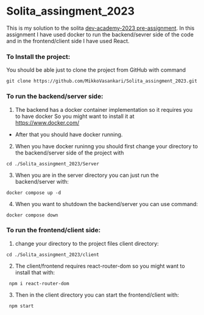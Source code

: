 # Solita_assingment_2023
This is my solution to the solita [dev-academy-2023 pre-assignment](https://github.com/solita/dev-academy-2023-exercise). 
In this assignment I have used docker to run the backend/sevrer side of the code and in the frontend/client side I have used React.

### To Install the project:
You should be able just to clone the project from GitHub with command
```
git clone https://github.com/MikkoVasankari/Solita_assingment_2023.git 
```

### To run the backend/server side:
1. The backend has a docker container implementation so it requires you to have docker
So you might want to install it at https://www.docker.com/
 - After that you should have docker running.

2. When you have docker runinng you should first change your directory to the backend/server side of the project with 
```
cd ./Solita_assingment_2023/Server
```
3. When you are in the server directory you can just run the backend/server with:
```
docker compose up -d
```
4. When you want to shutdown the backend/server you can use command:
```
docker compose down
```

### To run the frontend/client side:

1. change your directory to the project files client directory:
```
cd ./Solita_assingment_2023/client
```
2. The client/frontend requires react-router-dom so you might want to install that with:
```
 npm i react-router-dom
```
3. Then in the client directory you can start the frontend/client with:
```
 npm start
```




